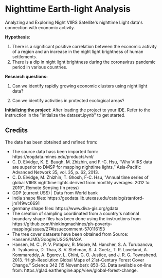 # Nighttime Earth-light Analysis
Analyzing and Exploring Night VIIRS Satellite's nighttime Light data's connection with economic activity.


**Hypothesis:**

1. There is a significant positive correlation between the economic activity of a region and an increase in the night light brightness of human settlements.
3. There is a dip in night light brightness during the coronavirus pandemic period in various countries.

 

**Research questions:**

1. Can we identify rapidly growing economic clusters using night light data?

2. Can we identify activities in protected ecological areas?

**Initializing the project:**
After loading the project to your IDE. Refer to the instruction in the "initialize the dataset.ipynb" to get started.

## Credits
The data has been obtained and refined from:
<ul>
    <li>The source data hass been imported form: https://eogdata.mines.edu/products/vnl/</li>
    <li>C. D. Elvidge, K. E. Baugh, M. Zhizhin, and F.-C. Hsu, “Why VIIRS data are superior to DMSP for mapping 
nighttime lights,” Asia-Pacific Advanced Network 35, vol. 35, p. 62, 2013.</li>
    <li>C. D. Elvidge, M. Zhizhin, T. Ghosh, F-C. Hsu, "Annual time series of global VIIRS nighttime lights derived 
from monthly averages: 2012 to 2019", Remote Sensing (In press)</li>
    <li>GDP (current US$) | Data from World bank</li>
    <li>India shape files: https://geodata.lib.utexas.edu/catalog/stanford-jm149wc6691</li>
    <li>germany shape files: https://www.diva-gis.org/gdata</li>
    <li> The creation of sampling coordinated from a country's national boundary shape files has been done using the instructions from 
https://github.com/thinkingmachines/ph-poverty-mapping/issues/27#issuecomment-570116153</li>
    <li> The tree cover datasets have been obtained from Source: Hansen/UMD/Google/USGS/NASA</li>
    <li>Hansen, M. C., P. V. Potapov, R. Moore, M. Hancher, S. A. Turubanova, A. Tyukavina, D. Thau, S. V. Stehman, S. J. Goetz, T. R. Loveland, A. Kommareddy, A. Egorov, L. Chini, C. O. Justice, and J. R. G. Townshend. 2013. “High-Resolution Global Maps of 21st-Century Forest Cover Change.” Science 342 (15 November): 850–53. Data available on-line from: https://glad.earthengine.app/view/global-forest-change.</li>
</ul>
